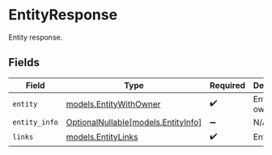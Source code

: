 # EntityResponse

Entity response.


## Fields

| Field                                                          | Type                                                           | Required                                                       | Description                                                    |
| -------------------------------------------------------------- | -------------------------------------------------------------- | -------------------------------------------------------------- | -------------------------------------------------------------- |
| `entity`                                                       | [models.EntityWithOwner](../models/entitywithowner.md)         | :heavy_check_mark:                                             | Entity with owner.                                             |
| `entity_info`                                                  | [OptionalNullable[models.EntityInfo]](../models/entityinfo.md) | :heavy_minus_sign:                                             | N/A                                                            |
| `links`                                                        | [models.EntityLinks](../models/entitylinks.md)                 | :heavy_check_mark:                                             | Entity links.                                                  |